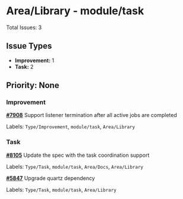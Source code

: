 # Area/Library - module/task

Total Issues: 3

## Issue Types

- **Improvement:** 1
- **Task:** 2

## Priority: None

### Improvement

**[#7908](https://github.com/ballerina-platform/ballerina-library/issues/7908)** Support listener termination after all active jobs are completed

Labels: `Type/Improvement`, `module/task`, `Area/Library`

### Task

**[#8105](https://github.com/ballerina-platform/ballerina-library/issues/8105)** Update the spec with the task coordination support

Labels: `Type/Task`, `module/task`, `Area/Docs`, `Area/Library`

**[#5847](https://github.com/ballerina-platform/ballerina-library/issues/5847)** Upgrade quartz dependency

Labels: `Type/Task`, `module/task`, `Area/Library`


